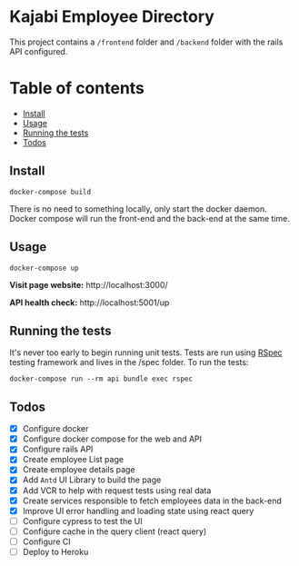 # Kajabi Employee Directory

This project contains a `/frontend` folder and `/backend` folder with the rails API configured.

# Table of contents

- [Install](#install)
- [Usage](#usage)
- [Running the tests](#running-the-tests)
- [Todos](#todos)

## Install
```
docker-compose build
```

There is no need to something locally, only start the docker daemon. Docker compose will run the front-end and the back-end at the same time.

## Usage

```
docker-compose up
```

**Visit page website:** http://localhost:3000/

**API health check:** http://localhost:5001/up

## Running the tests

It's never too early to begin running unit tests. Tests are run using [RSpec](https://github.com/rspec/rspec-rails) testing framework and lives in the /spec folder. To run the tests:

```
docker-compose run --rm api bundle exec rspec
```

## Todos
- [x] Configure docker
- [x] Configure docker compose for the web and API
- [x] Configure rails API
- [x] Create employee List page
- [x] Create employee details page
- [x] Add `Antd` UI Library to build the page
- [x] Add VCR to help with request tests using real data
- [x] Create services responsible to fetch employees data in the back-end
- [x] Improve UI error handling and loading state using react query
- [ ] Configure cypress to test the UI
- [ ] Configure cache in the query client (react query)
- [ ] Configure CI
- [ ] Deploy to Heroku